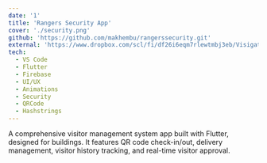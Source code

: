 ```yaml
---
date: '1'
title: 'Rangers Security App'
cover: './security.png'
github: 'https://github.com/makhembu/rangerssecurity.git'
external: 'https://www.dropbox.com/scl/fi/df26i6eqm7rlewtmbj3eb/Visigate-release.apk?rlkey=hlxpyw5s3u01r5zy4avzak1la&st=umd493md&dl=1'
tech:
  - VS Code
  - Flutter
  - Firebase
  - UI/UX
  - Animations
  - Security
  - QRCode
  - Hashstrings
---
```


A comprehensive visitor management system app built with Flutter, designed for buildings. It features QR code check-in/out, delivery management, visitor history tracking, and real-time visitor approval.


